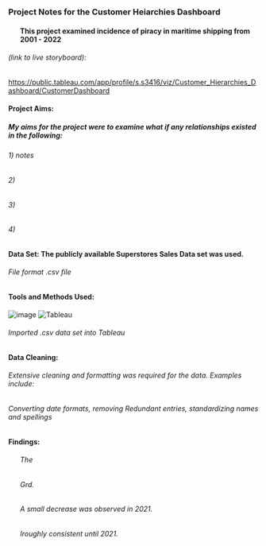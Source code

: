 ### Project Notes for the Customer Heiarchies Dashboard 
#### <ul>This project examined incidence of piracy in maritime shipping from 2001 - 2022</ul>

###### *(link to live storyboard)*:
 https://public.tableau.com/app/profile/s.s3416/viz/Customer_Hierarchies_Dashboard/CustomerDashboard 

#### Project Aims:
##### My aims for the project were to examine what if any relationships existed in the following:
###### <n1>1) notes
###### <n1>2) 
###### <nl>3) </nl>
###### <nl>4) </nl>    

#### Data Set: The publicly available Superstores Sales Data set was used.
###### File format .csv file
#### Tools and Methods Used:
![image](https://img.shields.io/badge/Microsoft_Excel-217346?style=for-the-badge&logo=microsoft-excel&logoColor=white) ![Tableau](https://a11ybadges.com/badge?logo=tableau) 
###### Imported .csv data set into Tableau

#### Data Cleaning: 
###### Extensive cleaning and formatting was required for the data. Examples include:
###### Converting date formats, removing Redundant entries, standardizing names and spellings        

#### Findings:
###### <ul>The</ul>
###### <ul>Grd.</ul>
###### <ul>A  small decrease was observed in 2021.</ul>
###### <ul> Iroughly consistent until 2021.</ul>
